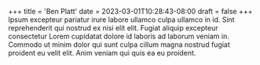 +++
title = 'Ben Platt'
date = 2023-03-01T10:28:43-08:00
draft = false
+++
Ipsum excepteur pariatur irure labore ullamco culpa ullamco in id. Sint reprehenderit qui nostrud ex nisi elit elit. Fugiat aliquip excepteur consectetur Lorem cupidatat dolore id laboris ad laborum veniam in. Commodo ut minim dolor qui sunt culpa cillum magna nostrud fugiat proident eu velit elit. Anim veniam qui quis ea eu proident.
